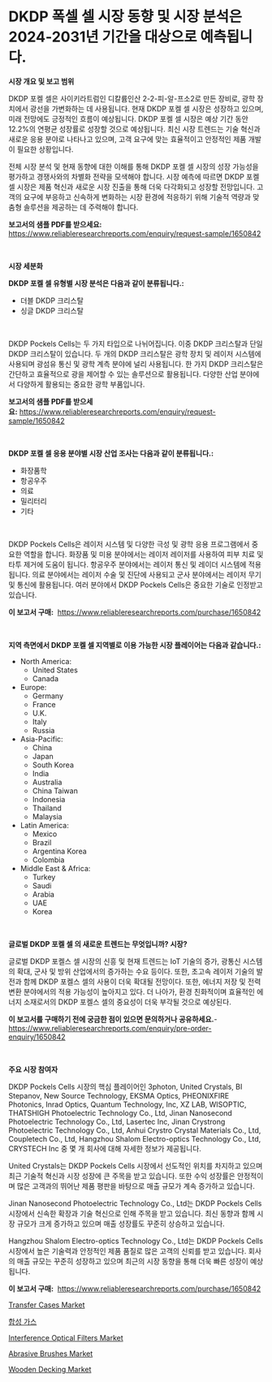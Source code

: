 <p><h1>DKDP 폭셀 셀 시장 동향 및 시장 분석은 2024-2031년 기간을 대상으로 예측됩니다.</h1></p><p><strong>시장 개요 및 보고 범위</strong></p>
<p><p>DKDP 포켈 셀은 사이키라트럼인 디칼륨인산 2-2-피-알-프소2로 만든 장비로, 광학 장치에서 광선을 가변화하는 데 사용됩니다. 현재 DKDP 포켈 셀 시장은 성장하고 있으며, 미래 전망에도 긍정적인 흐름이 예상됩니다. DKDP 포켈 셀 시장은 예상 기간 동안 12.2%의 연평균 성장률로 성장할 것으로 예상됩니다. 최신 시장 트렌드는 기술 혁신과 새로운 응용 분야로 나타나고 있으며, 고객 요구에 맞는 효율적이고 안정적인 제품 개발이 필요한 상황입니다. </p><p>전체 시장 분석 및 현재 동향에 대한 이해를 통해 DKDP 포켈 셀 시장의 성장 가능성을 평가하고 경쟁사와의 차별화 전략을 모색해야 합니다. 시장 예측에 따르면 DKDP 포켈 셀 시장은 제품 혁신과 새로운 시장 진출을 통해 더욱 다각화되고 성장할 전망입니다. 고객의 요구에 부응하고 신속하게 변화하는 시장 환경에 적응하기 위해 기술적 역량과 맞춤형 솔루션을 제공하는 데 주력해야 합니다.</p></p>
<p><strong>보고서의 샘플 PDF를 받으세요:</strong> <a href="https://www.reliableresearchreports.com/enquiry/request-sample/1650842">https://www.reliableresearchreports.com/enquiry/request-sample/1650842</a></p>
<p>&nbsp;</p>
<p><strong>시장 세분화</strong></p>
<p><strong>DKDP 포켈 셀 유형별 시장 분석은 다음과 같이 분류됩니다.:</strong></p>
<p><ul><li>더블 DKDP 크리스탈</li><li>싱글 DKDP 크리스탈</li></ul></p>
<p>&nbsp;</p>
<p><p>DKDP Pockels Cells는 두 가지 타입으로 나뉘어집니다. 이중 DKDP 크리스탈과 단일 DKDP 크리스탈이 있습니다. 두 개의 DKDP 크리스탈은 광학 장치 및 레이저 시스템에 사용되며 광섬유 통신 및 광학 계측 분야에 널리 사용됩니다. 한 가지 DKDP 크리스탈은 간단하고 효율적으로 광을 제어할 수 있는 솔루션으로 활용됩니다. 다양한 산업 분야에서 다양하게 활용되는 중요한 광학 부품입니다.</p></p>
<p><strong>보고서의 샘플 PDF를 받으세요:</strong>&nbsp;<a href="https://www.reliableresearchreports.com/enquiry/request-sample/1650842">https://www.reliableresearchreports.com/enquiry/request-sample/1650842</a></p>
<p>&nbsp;</p>
<p><strong> DKDP 포켈 셀 응용 분야별 시장 산업 조사는 다음과 같이 분류됩니다.:</strong></p>
<p><ul><li>화장품학</li><li>항공우주</li><li>의료</li><li>밀리터리</li><li>기타</li></ul></p>
<p>&nbsp;</p>
<p><p>DKDP Pockels Cells은 레이저 시스템 및 다양한 극성 및 광학 응용 프로그램에서 중요한 역할을 합니다. 화장품 및 미용 분야에서는 레이저 레이저를 사용하여 피부 치료 및 타투 제거에 도움이 됩니다. 항공우주 분야에서는 레이저 통신 및 레이더 시스템에 적용됩니다. 의료 분야에서는 레이저 수술 및 진단에 사용되고 군사 분야에서는 레이저 무기 및 통신에 활용됩니다. 여러 분야에서 DKDP Pockels Cells은 중요한 기술로 인정받고 있습니다.</p></p>
<p><strong>이 보고서 구매:</strong>&nbsp; <a href="https://www.reliableresearchreports.com/purchase/1650842">https://www.reliableresearchreports.com/purchase/1650842</a></p>
<p>&nbsp;</p>
<p><strong>지역 측면에서 DKDP 포켈 셀 지역별로 이용 가능한 시장 플레이어는 다음과 같습니다.:</strong></p>
<p><ul>
    <li>
        North America:
        <ul>
            <li>United States</li>
            <li>Canada</li>
        </ul>
    </li>
    <li>
        Europe:
        <ul>
            <li>Germany</li>
            <li>France</li>
            <li>U.K.</li>
            <li>Italy</li>
            <li>Russia</li>
        </ul>
    </li>
    <li>
        Asia-Pacific:
        <ul>
            <li>China</li>
            <li>Japan</li>
            <li>South Korea</li>
            <li>India</li>
            <li>Australia</li>
            <li>China Taiwan</li>
            <li>Indonesia</li>
            <li>Thailand</li>
            <li>Malaysia</li>
        </ul>
    </li>
    <li>
        Latin America:
        <ul>
            <li>Mexico</li>
            <li>Brazil</li>
            <li>Argentina Korea</li>
            <li>Colombia</li>
        </ul>
    </li>
    <li>
        Middle East & Africa:
        <ul>
            <li>Turkey</li>
            <li>Saudi</li>
            <li>Arabia</li>
            <li>UAE</li>
            <li>Korea</li>
        </ul>
    </li>
    </ul></p>
<p>&nbsp;</p>
<p><strong>글로벌 DKDP 포켈 셀 의 새로운 트렌드는 무엇입니까? 시장?</strong></p>
<p><p>글로벌 DKDP 포켈스 셀 시장의 신흥 및 현재 트렌드는 IoT 기술의 증가, 광통신 시스템의 확대, 군사 및 방위 산업에서의 증가하는 수요 등이다. 또한, 초고속 레이저 기술의 발전과 함께 DKDP 포켈스 셀의 사용이 더욱 확대될 전망이다. 또한, 에너지 저장 및 전력 변환 분야에서의 적용 가능성이 높아지고 있다. 더 나아가, 환경 친화적이며 효율적인 에너지 소재로서의 DKDP 포켈스 셀의 중요성이 더욱 부각될 것으로 예상된다.</p></p>
<p><strong>이 보고서를 구매하기 전에 궁금한 점이 있으면 문의하거나 공유하세요.</strong>- <a href="https://www.reliableresearchreports.com/enquiry/pre-order-enquiry/1650842">https://www.reliableresearchreports.com/enquiry/pre-order-enquiry/1650842</a></p>
<p>&nbsp;</p>
<p><strong>주요 시장 참여자</strong></p>
<p><p>DKDP Pockels Cells 시장의 핵심 플레이어인 3photon, United Crystals, BI Stepanov, New Source Technology, EKSMA Optics, PHEONIXFIRE Photonics, Inrad Optics, Quantum Technology, Inc, XZ LAB, WISOPTIC, THATSHIGH Photoelectric Technology Co., Ltd, Jinan Nanosecond Photoelectric Technology Co., Ltd, Lasertec Inc, Jinan Crystrong Photoelectric Technology Co., Ltd, Anhui Crystro Crystal Materials Co., Ltd, Coupletech Co., Ltd, Hangzhou Shalom Electro-optics Technology Co., Ltd, CRYSTECH Inc 중 몇 개 회사에 대해 자세한 정보가 제공됩니다. </p><p>United Crystals는 DKDP Pockels Cells 시장에서 선도적인 위치를 차지하고 있으며 최근 기술적 혁신과 시장 성장에 큰 주목을 받고 있습니다. 또한 수익 성장률은 안정적이며 많은 고객과의 뛰어난 제품 평판을 바탕으로 매출 규모가 계속 증가하고 있습니다.</p><p>Jinan Nanosecond Photoelectric Technology Co., Ltd는 DKDP Pockels Cells 시장에서 신속한 확장과 기술 혁신으로 인해 주목을 받고 있습니다. 최신 동향과 함께 시장 규모가 크게 증가하고 있으며 매출 성장률도 꾸준히 상승하고 있습니다.</p><p>Hangzhou Shalom Electro-optics Technology Co., Ltd는 DKDP Pockels Cells 시장에서 높은 기술력과 안정적인 제품 품질로 많은 고객의 신뢰를 받고 있습니다. 회사의 매출 규모는 꾸준히 성장하고 있으며 최근의 시장 동향을 통해 더욱 빠른 성장이 예상됩니다.</p></p>
<p><strong>이 보고서 구매:</strong>&nbsp;&nbsp;<a href="https://www.reliableresearchreports.com/purchase/1650842">https://www.reliableresearchreports.com/purchase/1650842</a></p>
<p><p><a href="https://issuu.com/reportprime-2/docs/transfer-cases-market-size-2030.pptx">Transfer Cases Market</a></p><p><a href="https://medium.com/@stanleylyittle554467/%EC%8B%A0%EA%B0%80%EC%8A%A4-%EC%8B%9C%EC%9E%A5-%EB%B3%B4%EA%B3%A0%EC%84%9C%EB%8A%94-%EC%9D%B4-%EC%8B%9C%EC%9E%A5%EC%9D%98-%EC%B5%9C%EC%8B%A0-%ED%8A%B8%EB%A0%8C%EB%93%9C%EC%99%80-%EC%84%B1%EC%9E%A5-%EA%B8%B0%ED%9A%8C%EB%A5%BC-%EB%B3%B4%EC%97%AC%EC%A4%8D%EB%8B%88%EB%8B%A4-28b2cd3d9f4d">합성 가스</a></p><p><a href="https://github.com/vimar16th/Market-Research-Report-List-3/blob/main/interference-optical-filters-market.md">Interference Optical Filters Market</a></p><p><a href="https://view.publitas.com/reportprime-1/abrasive-brushes-market-offers-provide-insightful-data-for-the-time-period-from-2024-to-2031-and-also-provide-analysis-based-on-application-type-and-region/">Abrasive Brushes Market</a></p><p><a href="https://unruly-ladybug-44b.notion.site/Wooden-Decking-Market-Furnish-Information-about-Market-Size-Market-Share-Market-Dynamics-and-Proj-1ffa049878e341be83eb0a93888d3815">Wooden Decking Market</a></p></p>

